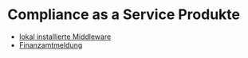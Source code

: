 # Compliance as a Service Produkte

- [lokal installierte Middleware](4445-0003-lokal-installierte-middleware.md)  
- [Finanzamtmeldung](4445-10030-Finanzamtmeldung.md) 